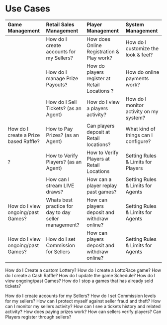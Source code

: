 <!-- TITLE: Use Cases -->
<!-- SUBTITLE: Most likely Use Cases when operating your Lottery or Raffle -->

# Use Cases


| Game Management           | Retail Sales Management           | Player Management  |  System Management|
| :-------------|:-------------|:-----|:-----|
|   | How do I create accounts for my Sellers? |  How does Online Registration & Play work? | How do I customize the look & feel?   |
|    | How do I manage Prize Payouts?  |    How do players register at Retail Locations ?  |  How do online payments work?  |
|  | How do I Sell Tickets? (as an Agent)      |   How do I view a players activity?  |  How do I monitor activity on my system?   |
| How do I create a Prize based Raffle? |  How to Pay Prizes? (as an Agent)   |   Can players deposit at Retail locations?  |   What kind of things can I configure? |   
| ? | How to Verify Players? (as an Agent)     |    How to Verify Players at Retail Locations | Setting Rules & Limits for Players  |
|  |  How can I stream LIVE draws? |    How can a player replay past games? |  Setting Rules & Limits for Agents   |
| How do I view ongoing/past Games? |  Whats best practice for day to day seller management? |    How can players deposit and withdraw online? |  Setting Rules & Limits for Agents   |
| How do I view ongoing/past Games? |  How do I set Commission for Sellers |    How can players deposit and withdraw online? |  Setting Rules & Limits for Agents   |

How do I Create a custom Lottery? 
How do I  create a LottoRace game?
How do I create a Cash Raffle?
How do I update the game Schedule?
How do I view ongoing/past Games?
How do I stop a games that has already sold tickets?




How do I create accounts for my Sellers?
How do I set Commission levels for my sellers?
How can I protect myself against seller fraud and theft?
How can I monitor my sellers activity?
How can I see a tickets history and related activity?
How does paying prizes work? 
How can sellers verify players?
Can Players register through sellers?



